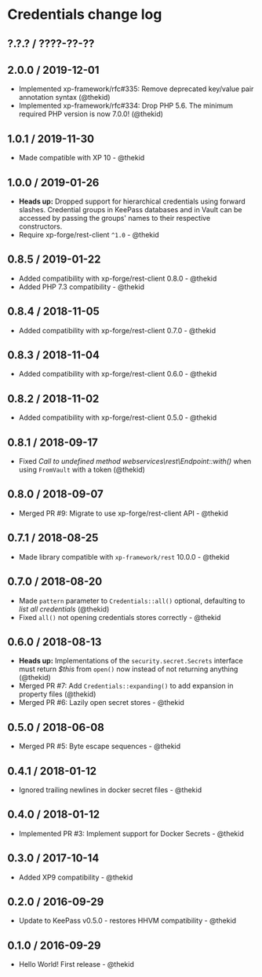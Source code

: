Credentials change log
======================

## ?.?.? / ????-??-??

## 2.0.0 / 2019-12-01

* Implemented xp-framework/rfc#335: Remove deprecated key/value pair
  annotation syntax
  (@thekid)
* Implemented xp-framework/rfc#334: Drop PHP 5.6. The minimum required
  PHP version is now 7.0.0!
  (@thekid)

## 1.0.1 / 2019-11-30

* Made compatible with XP 10 - @thekid

## 1.0.0 / 2019-01-26

* **Heads up:** Dropped support for hierarchical credentials using forward
  slashes. Credential groups in KeePass databases and in Vault can be
  accessed by passing the groups' names to their respective constructors.
* Require xp-forge/rest-client `^1.0` - @thekid

## 0.8.5 / 2019-01-22

* Added compatibility with xp-forge/rest-client 0.8.0 - @thekid
* Added PHP 7.3 compatibility - @thekid

## 0.8.4 / 2018-11-05

* Added compatibility with xp-forge/rest-client 0.7.0 - @thekid

## 0.8.3 / 2018-11-04

* Added compatibility with xp-forge/rest-client 0.6.0 - @thekid

## 0.8.2 / 2018-11-02

* Added compatibility with xp-forge/rest-client 0.5.0 - @thekid

## 0.8.1 / 2018-09-17

* Fixed *Call to undefined method webservices\rest\Endpoint::with()*
  when using `FromVault` with a token
  (@thekid)

## 0.8.0 / 2018-09-07

* Merged PR #9: Migrate to use xp-forge/rest-client API - @thekid

## 0.7.1 / 2018-08-25

* Made library compatible with `xp-framework/rest` 10.0.0 - @thekid

## 0.7.0 / 2018-08-20

* Made `pattern` parameter to `Credentials::all()` optional, defaulting
  to *list all credentials*
  (@thekid)
* Fixed `all()` not opening credentials stores correctly - @thekid

## 0.6.0 / 2018-08-13

* **Heads up:** Implementations of the `security.secret.Secrets` interface
  must return *$this* from `open()` now instead of not returning anything
  (@thekid)
* Merged PR #7: Add `Credentials::expanding()` to add expansion in
  property files
  (@thekid)
* Merged PR #6: Lazily open secret stores - @thekid

## 0.5.0 / 2018-06-08

* Merged PR #5: Byte escape sequences - @thekid

## 0.4.1 / 2018-01-12

* Ignored trailing newlines in docker secret files - @thekid

## 0.4.0 / 2018-01-12

* Implemented PR #3: Implement support for Docker Secrets - @thekid

## 0.3.0 / 2017-10-14

* Added XP9 compatibility - @thekid

## 0.2.0 / 2016-09-29

* Update to KeePass v0.5.0 - restores HHVM compatibility - @thekid

## 0.1.0 / 2016-09-29

* Hello World! First release - @thekid